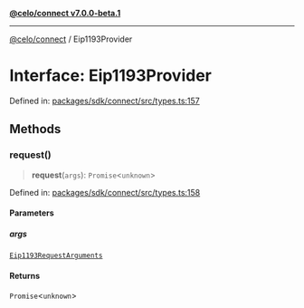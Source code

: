 [**@celo/connect v7.0.0-beta.1**](../README.md)

***

[@celo/connect](../globals.md) / Eip1193Provider

# Interface: Eip1193Provider

Defined in: [packages/sdk/connect/src/types.ts:157](https://github.com/celo-org/developer-tooling/blob/master/packages/sdk/connect/src/types.ts#L157)

## Methods

### request()

> **request**(`args`): `Promise`\<`unknown`\>

Defined in: [packages/sdk/connect/src/types.ts:158](https://github.com/celo-org/developer-tooling/blob/master/packages/sdk/connect/src/types.ts#L158)

#### Parameters

##### args

[`Eip1193RequestArguments`](Eip1193RequestArguments.md)

#### Returns

`Promise`\<`unknown`\>
